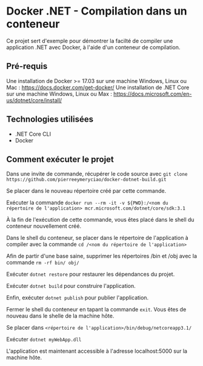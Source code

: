 # Docker .NET - Compilation dans un conteneur

Ce projet sert d'exemple pour démontrer la facilté de compiler une application .NET avec Docker, à l'aide d'un conteneur de compilation.

## Pré-requis

Une installation de Docker >= 17.03 sur une machine Windows, Linux ou Mac : https://docs.docker.com/get-docker/
Une installation de .NET Core sur une machine Windows, Linux ou Max : https://docs.microsoft.com/en-us/dotnet/core/install/

## Technologies utilisées

* .NET Core CLI
* Docker

## Comment exécuter le projet

Dans une invite de commande, récupérer le code source avec `git clone https://github.com/pierreeymeryciao/docker-dotnet-build.git`

Se placer dans le nouveau répertoire créé par cette commande.

Exécuter la commande `docker run --rm -it -v ${PWD}:/<nom du répertoire de l'application> mcr.microsoft.com/dotnet/core/sdk:3.1`

À la fin de l'exécution de cette commande, vous êtes placé dans le shell du conteneur nouvellement créé.

Dans le shell du conteneur, se placer dans le répertoire de l'application à compiler avec la commande `cd /<nom du répertoire de l'application>`

Afin de partir d'une base saine, supprimer les répertoires /bin et /obj avec la commande `rm -rf bin/ obj/`

Exécuter `dotnet restore` pour restaurer les dépendances du projet.

Exécuter `dotnet build` pour construire l'application.

Enfin, exécuter `dotnet publish` pour publier l'application.

Fermer le shell du conteneur en tapant la commande `exit`. Vous êtes de nouveau dans le shelle de la machine hôte.

Se placer dans `<répertoire de l'application>/bin/debug/netcoreapp3.1/`

Exécuter `dotnet myWebApp.dll`

L'application est maintenant accessible à l'adresse localhost:5000 sur la machine hôte.
